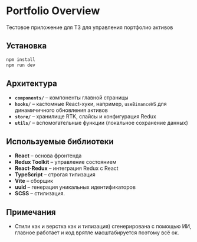 # Portfolio Overview

Тестовое приложение для ТЗ для управления портфолио активов

## Установка

   ```bash
   npm install
   npm run dev
   ```

## Архитектура

- **`components/`** – компоненты главной страницы
- **`hooks/`** – кастомные React-хуки, например, `useBinanceWS` для динамичичного обновления активов
- **`store/`** – хранилище RTK, слайсы и конфигурация Redux
- **`utils/`** – вспомогательные функции (локальное сохранение данных)

## Используемые библиотеки

- **React** – основа фронтенда
- **Redux Toolkit** – управление состоянием
- **React-Redux** – интеграция Redux с React
- **TypeScript** – строгая типизация
- **Vite** – сборщик
- **uuid** – генерация уникальных идентификаторов
- **SCSS** – стилизация. 

## Примечания
- Стили как и верстка как и типизация) сгенерирована с помощью ИИ, главное работает и код врятле масштабируется поэтому всё ок.
